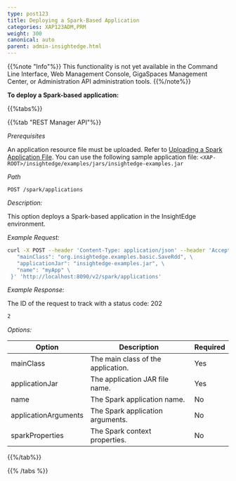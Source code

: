 ```yaml
---
type: post123
title: Deploying a Spark-Based Application
categories: XAP123ADM,PRM
weight: 300
canonical: auto
parent: admin-insightedge.html
---
```

 
  

{{%note "Info"%}}
This functionality is not yet available in the Command Line Interface, Web Management Console, GigaSpaces Management Center, or Administration API administration tools.
{{%/note%}}

**To deploy a Spark-based application:**
 
{{%tabs%}}

<!--
{{%tab "Command Line Interface"%}}
N/A
{{%/tab%}}
-->

{{%tab "REST Manager API"%}}

*Prerequisites*

An application resource file must be uploaded. Refer to [Uploading a Spark Application File](./admin-ie-upload-spark-app-file.html). You can use the following sample application file: `<XAP-ROOT>/insightedge/examples/jars/insightedge-examples.jar`

*Path*

`POST /spark/applications`

*Description:*

This option deploys a Spark-based application in the InsightEdge environment.


*Example Request:*

```bash
curl -X POST --header 'Content-Type: application/json' --header 'Accept: text/plain' -d '{ \
   "mainClass": "org.insightedge.examples.basic.SaveRdd", \
   "applicationJar": "insightedge-examples.jar", \
   "name": "myApp" \
 }' 'http://localhost:8090/v2/spark/applications'
```

*Example Response:*

The ID of the request to track with a status code: 202
```bash
2
```

*Options:*

| Option     | Description       |   Required     |
|------|-------------------|----------------|
| mainClass | The main class of the application. | Yes |
| applicationJar | The application JAR file name. | Yes |
| name | The Spark application name. | No |
| applicationArguments | The Spark application arguments. | No |
| sparkProperties | The Spark context properties. | No |


{{%/tab%}}

{{% /tabs %}}
